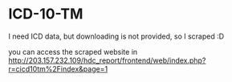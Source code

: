 # ICD-10-TM
I need ICD data, but downloading is not provided, so I scraped :D

you can access the scraped website in http://203.157.232.109/hdc_report/frontend/web/index.php?r=cicd10tm%2Findex&page=1
